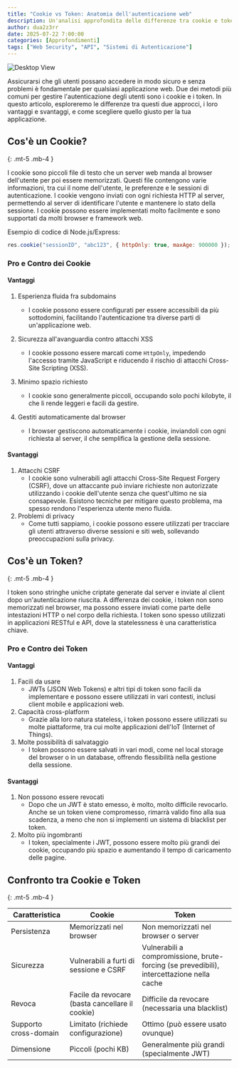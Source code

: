 ```yaml
---
title: "Cookie vs Token: Anatomia dell'autenticazione web"
description: Un'analisi approfondita delle differenze tra cookie e token nell'autenticazione web, con focus su sicurezza, usabilità e implementazione.
author: dua2z3rr
date: 2025-07-22 7:00:00
categories: [Approfondimenti]
tags: ["Web Security", "API", "Sistemi di Autenticazione"]
---
```


![Desktop View](/assets/lib/2025-07-22/cookie.png)

Assicurarsi che gli utenti possano accedere in modo sicuro e senza problemi è fondamentale per qualsiasi applicazione web. Due dei metodi più comuni per gestire l'autenticazione degli utenti sono i cookie e i token. In questo articolo, esploreremo le differenze tra questi due approcci, i loro vantaggi e svantaggi, e come scegliere quello giusto per la tua applicazione.

## Cos'è un Cookie?

{: .mt-5 .mb-4 }

I cookie sono piccoli file di testo che un server web manda al browser dell'utente per poi essere memorizzati. Questi file contengono varie informazioni, tra cui il nome dell'utente, le preferenze e le sessioni di autenticazione. I cookie vengono inviati con ogni richiesta HTTP al server, permettendo al server di identificare l'utente e mantenere lo stato della sessione. I cookie possono essere implementati molto facilmente e sono supportati da molti browser e framework web.

Esempio di codice di Node.js/Express:

```javascript
res.cookie("sessionID", "abc123", { httpOnly: true, maxAge: 900000 });
```

### Pro e Contro dei Cookie

#### Vantaggi



1. Esperienza fluida fra subdomains
   - I cookie possono essere configurati per essere accessibili da più sottodomini, facilitando l'autenticazione tra diverse parti di un'applicazione web.

2. Sicurezza all'avanguardia contro attacchi XSS
   - I cookie possono essere marcati come `HttpOnly`, impedendo l'accesso tramite JavaScript e riducendo il rischio di attacchi Cross-Site Scripting (XSS).

3. Minimo spazio richiesto
   - I cookie sono generalmente piccoli, occupando solo pochi kilobyte, il che li rende leggeri e facili da gestire.

4. Gestiti automaticamente dal browser
   - I browser gestiscono automaticamente i cookie, inviandoli con ogni richiesta al server, il che semplifica la gestione della sessione.

#### Svantaggi

1. Attacchi CSRF
   - I cookie sono vulnerabili agli attacchi Cross-Site Request Forgery (CSRF), dove un attaccante può inviare richieste non autorizzate utilizzando i cookie dell'utente senza che quest'ultimo ne sia consapevole. Esistono tecniche per mitigare questo problema, ma spesso rendono l'esperienza utente meno fluida.
2. Problemi di privacy
   - Come tutti sappiamo, i cookie possono essere utilizzati per tracciare gli utenti attraverso diverse sessioni e siti web, sollevando preoccupazioni sulla privacy.

## Cos'è un Token?
{: .mt-5 .mb-4 }

I token sono stringhe uniche criptate generate dal server e inviate al client dopo un'autenticazione riuscita. A differenza dei cookie, i token non sono memorizzati nel browser, ma possono essere inviati come parte delle intestazioni HTTP o nel corpo della richiesta. I token sono spesso utilizzati in applicazioni RESTful e API, dove la statelessness è una caratteristica chiave.

### Pro e Contro dei Token

#### Vantaggi

1. Facili da usare
   - JWTs (JSON Web Tokens) e altri tipi di token sono facili da implementare e possono essere utilizzati in vari contesti, inclusi client mobile e applicazioni web.
2. Capacità cross-platform
   - Grazie alla loro natura stateless, i token possono essere utilizzati su molte piattaforme, tra cui molte applicazioni dell'IoT (Internet of Things).
3. Molte possibilità di salvataggio
   - I token possono essere salvati in vari modi, come nel local storage del browser o in un database, offrendo flessibilità nella gestione della sessione.



#### Svantaggi



1. Non possono essere revocati
   - Dopo che un JWT è stato emesso, è molto, molto difficile revocarlo. Anche se un token viene compromesso, rimarrà valido fino alla sua scadenza, a meno che non si implementi un sistema di blacklist per token.
2. Molto più ingombranti
   - I token, specialmente i JWT, possono essere molto più grandi dei cookie, occupando più spazio e aumentando il tempo di caricamento delle pagine.

## Confronto tra Cookie e Token
{: .mt-5 .mb-4 }


| Caratteristica        | Cookie                                          | Token                                                                                     |
| --------------------- | ----------------------------------------------- | ----------------------------------------------------------------------------------------- |
| Persistenza           | Memorizzati nel browser                         | Non memorizzati nel browser o server                                                      |
| Sicurezza             | Vulnerabili a furti di sessione e CSRF          | Vulnerabili a compromissione, brute-forcing (se prevedibili), intercettazione nella cache |
| Revoca                | Facile da revocare (basta cancellare il cookie) | Difficile da revocare (necessaria una blacklist)                                          |
| Supporto cross-domain | Limitato (richiede configurazione)              | Ottimo (può essere usato ovunque)                                                         |
| Dimensione            | Piccoli (pochi KB)                              | Generalmente più grandi (specialmente JWT)                                                |
